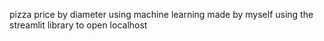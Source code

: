 pizza price by diameter using machine learning
made by myself using the streamlit library to open localhost
